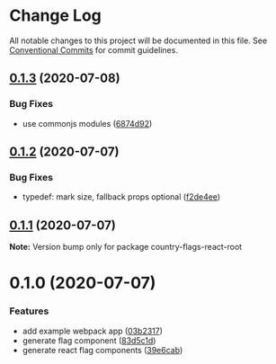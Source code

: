 # Change Log

All notable changes to this project will be documented in this file.
See [Conventional Commits](https://conventionalcommits.org) for commit guidelines.

## [0.1.3](https://github.com/petermikitsh/country-flags-react/compare/v0.1.2...v0.1.3) (2020-07-08)


### Bug Fixes

* use commonjs modules ([6874d92](https://github.com/petermikitsh/country-flags-react/commit/6874d923c3c72e2dcaf7563442e1bebccbe4a404))





## [0.1.2](https://github.com/petermikitsh/country-flags-react/compare/v0.1.1...v0.1.2) (2020-07-07)


### Bug Fixes

* typedef: mark size, fallback props optional ([f2de4ee](https://github.com/petermikitsh/country-flags-react/commit/f2de4ee7f26830ccd83b7f31e0da77029ae96ce5))





## [0.1.1](https://github.com/petermikitsh/country-flags-react/compare/v0.1.0...v0.1.1) (2020-07-07)

**Note:** Version bump only for package country-flags-react-root





# 0.1.0 (2020-07-07)


### Features

* add example webpack app ([03b2317](https://github.com/petermikitsh/country-flags-react/commit/03b23175162a979673546c6d499f52bfeb0537e1))
* generate flag component ([83d5c1d](https://github.com/petermikitsh/country-flags-react/commit/83d5c1d5faaa72d4a8017c07bb9fb230dc4ef450))
* generate react flag components ([39e6cab](https://github.com/petermikitsh/country-flags-react/commit/39e6cab5dfd7084dce9f9b012305ddcae995f4ba))
